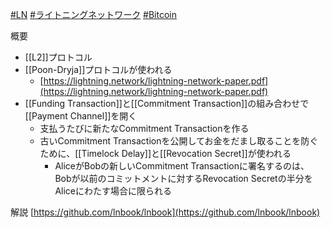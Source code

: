 [#LN](LN) [#ライトニングネットワーク](ライトニングネットワーク) [#Bitcoin](Bitcoin.md)

概要
- [[L2]]プロトコル
- [[Poon-Dryja]]プロトコルが使われる
	- [https://lightning.network/lightning-network-paper.pdf](https://lightning.network/lightning-network-paper.pdf)
- [[Funding Transaction]]と[[Commitment Transaction]]の組み合わせで[[Payment Channel]]を開く
	- 支払うたびに新たなCommitment Transactionを作る
	- 古いCommitment Transactionを公開してお金をだまし取ることを防ぐために、[[Timelock Delay]]と[[Revocation Secret]]が使われる
		- AliceがBobの新しいCommitment Transactionに署名するのは、Bobが以前のコミットメントに対するRevocation Secretの半分をAliceにわたす場合に限られる

解説
[https://github.com/lnbook/lnbook](https://github.com/lnbook/lnbook)
